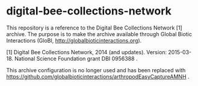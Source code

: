 # digital-bee-collections-network
This repository is a reference to the Digital Bee Collections Network [1] archive. The purpose is to make the archive available through Global Biotic Interactions (GloBI, http://globalbioticinteractions.org).

[1] Digital Bee Collections Network, 2014 (and updates). Version: 2015-03-18. National Science Foundation grant DBI 0956388 .

This archive configuration is no longer used and has been replaced with  https://github.com/globalbioticinteractions/arthropodEasyCaptureAMNH .
